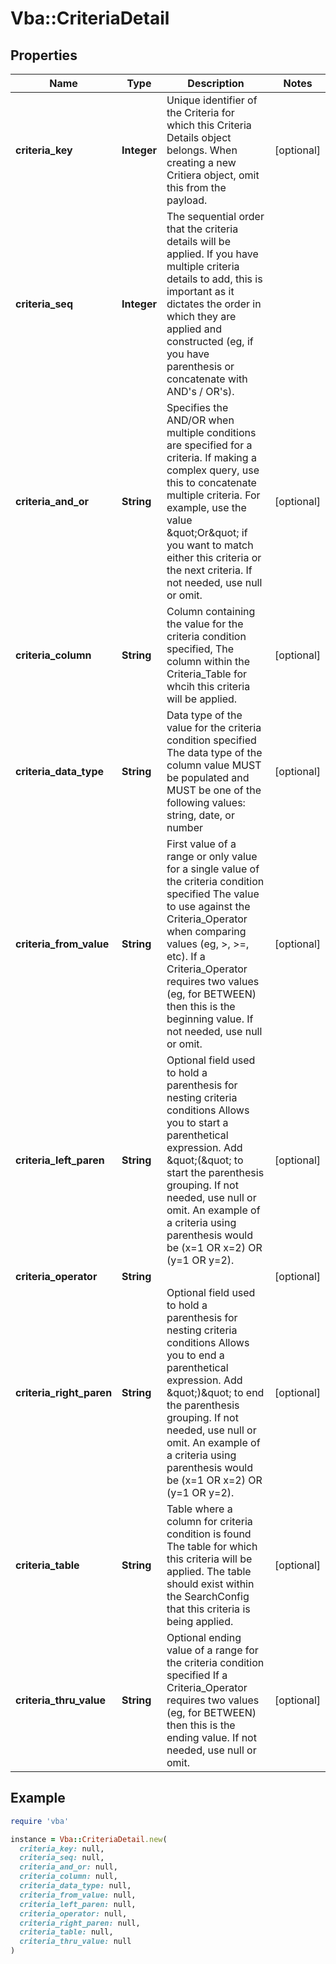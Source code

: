# Vba::CriteriaDetail

## Properties

| Name | Type | Description | Notes |
| ---- | ---- | ----------- | ----- |
| **criteria_key** | **Integer** | Unique identifier of the Criteria for which this Criteria Details object belongs.    When creating a new Critiera object, omit this from the payload. | [optional] |
| **criteria_seq** | **Integer** | The sequential order that the criteria details will be applied.   If you have multiple criteria details to add, this is important as it dictates the order in which they are applied and constructed (eg, if you have parenthesis or concatenate with AND&#39;s / OR&#39;s). |  |
| **criteria_and_or** | **String** | Specifies the AND/OR when multiple conditions are specified for a criteria.  If making a complex query, use this to concatenate multiple criteria.  For example, use the value \&quot;Or\&quot; if you want to match either this criteria or the next criteria.  If not needed, use null or omit. | [optional] |
| **criteria_column** | **String** | Column containing the value for the criteria condition specified,  The column within the Criteria_Table for whcih this criteria will be applied. | [optional] |
| **criteria_data_type** | **String** | Data type of the value for the criteria condition specified  The data type of the column value MUST be populated and MUST be one of the following values: string, date, or number | [optional] |
| **criteria_from_value** | **String** | First value of a range or only value for a single value of the criteria condition specified  The value to use against the Criteria_Operator when comparing values (eg, &gt;, &gt;&#x3D;, etc).  If a Criteria_Operator requires two values (eg, for BETWEEN) then this is the beginning value. If not needed, use null or omit. | [optional] |
| **criteria_left_paren** | **String** | Optional field used to hold a parenthesis for nesting criteria conditions  Allows you to start a parenthetical expression.  Add \&quot;(\&quot; to start the parenthesis grouping.  If not needed, use null or omit. An example of a criteria using parenthesis would be (x&#x3D;1 OR x&#x3D;2) OR (y&#x3D;1 OR y&#x3D;2). | [optional] |
| **criteria_operator** | **String** |  | [optional] |
| **criteria_right_paren** | **String** | Optional field used to hold a parenthesis for nesting criteria conditions  Allows you to end a parenthetical expression.  Add \&quot;)\&quot; to end the parenthesis grouping.  If not needed, use null or omit. An example of a criteria using parenthesis would be (x&#x3D;1 OR x&#x3D;2) OR (y&#x3D;1 OR y&#x3D;2). | [optional] |
| **criteria_table** | **String** | Table where a column for criteria condition is found  The table for which this criteria will be applied.  The table should exist within the SearchConfig that this criteria is being applied. | [optional] |
| **criteria_thru_value** | **String** | Optional ending value of a range for the criteria condition specified  If a Criteria_Operator requires two values (eg, for BETWEEN) then this is the ending value. If not needed, use null or omit. | [optional] |

## Example

```ruby
require 'vba'

instance = Vba::CriteriaDetail.new(
  criteria_key: null,
  criteria_seq: null,
  criteria_and_or: null,
  criteria_column: null,
  criteria_data_type: null,
  criteria_from_value: null,
  criteria_left_paren: null,
  criteria_operator: null,
  criteria_right_paren: null,
  criteria_table: null,
  criteria_thru_value: null
)
```

